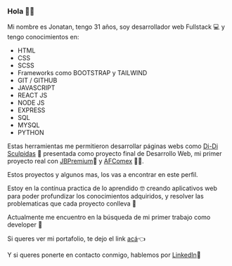 ### Hola 👋😀

Mi nombre es Jonatan, tengo 31 años, soy desarrollador web Fullstack 💻 y tengo conocimientos en:

* HTML
* CSS
* SCSS
* Frameworks como BOOTSTRAP y TAILWIND
* GIT / GITHUB
* JAVASCRIPT
* REACT JS
* NODE JS
* EXPRESS
* SQL
* MYSQL
* PYTHON

Estas herramientas me permitieron desarrollar páginas webs como [Di-Di Sculpidas](https://di-disculpidas.vercel.app/) 💅 presentada como proyecto final de Desarrollo Web, mi primer proyecto real con [JBPremium](https://jbpremium.com.ar/)🍾 y [AFComex](https://afcomex.com.ar/) 🧑‍💼.

Estos proyectos y algunos mas, los vas a encontrar en este perfil.

Estoy en la contínua practica de lo aprendido 🤓 creando aplicativos web para poder profundizar los conocimientos adquiridos, y resolver las problematicas que cada proyecto conlleva 🤯

Actualmente me encuentro en la búsqueda de mi primer trabajo como developer 🤝

Si queres ver mi portafolio, te dejo el link [acá](https://portafolio-jonatan-palavecino.vercel.app/)👈

Y si queres ponerte en contacto conmigo, hablemos por [LinkedIn](https://www.linkedin.com/in/jonatanpalavecinodev/)🎉



<!--
**JonatanNahuelPalavecino/JonatanNAhuelPalavecino** is a ✨ _special_ ✨ repository because its `README.md` (this file) appears on your GitHub profile.

Here are some ideas to get you started:

- 🔭 I’m currently working on ...
- 🌱 I’m currently learning ...
- 👯 I’m looking to collaborate on ...
- 🤔 I’m looking for help with ...
- 💬 Ask me about ...
- 📫 How to reach me: ...
- 😄 Pronouns: ...
- ⚡ Fun fact: ...
-->
